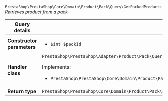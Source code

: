 `PrestaShop\PrestaShop\Core\Domain\Product\Pack\Query\GetPackedProducts`
_Retrieves product from a pack_

| Query details              |    |
| -------------------------- | -- |
| **Constructor parameters** | <ul> <li>`$int $packId`</li> </ul> |
| **Handler class**          | `PrestaShop\PrestaShop\Adapter\Product\Pack\QueryHandler\GetPackedProductsHandler`  <p> Implements: </p> <ul>  <li>`PrestaShop\PrestaShop\Core\Domain\Product\Pack\QueryHandler\GetPackedProductsHandlerInterface`</li>  |
| **Return type** |  `PrestaShop\PrestaShop\Core\Domain\Product\Pack\QueryResult\PackedProduct[]`  |
